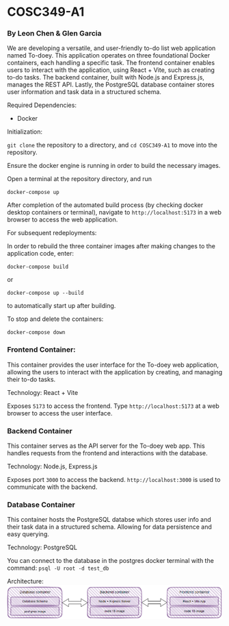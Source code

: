 # COSC349-A1

### By Leon Chen & Glen Garcia


We are developing a versatile, and user-friendly to-do list web application named To-doey. This application operates on three foundational Docker containers, each handling a specific task. The frontend container enables users to interact with the application, using React + Vite, such as creating to-do tasks. The backend container, built with Node.js and Express.js, manages the REST API. Lastly, the PostgreSQL database container stores user information and task data in a structured schema.

Required Dependencies:

- Docker

Initialization:

`git clone` the repository to a directory, and `cd COSC349-A1` to move into the repository.

Ensure the docker engine is running in order to build the necessary images.

Open a terminal at the repository directory, and run 
```
docker-compose up
```
After completion of the automated build process (by checking docker desktop containers or terminal), navigate to `http://localhost:5173` in a web browser to access the web application.

For subsequent redeployments:

In order to rebuild the three container images after making changes to the application code, enter:
```
docker-compose build
```
or
```
docker-compose up --build
```
to automatically start up after building.

To stop and delete the containers:
```
docker-compose down
```

### Frontend Container:
This container provides the user interface for the To-doey web application, allowing the users to interact with the application by creating, and managing their to-do tasks.

Technology: React + Vite

Exposes `5173` to access the frontend. Type `http://localhost:5173` at a web browser to access the user interface.

### Backend Container
This container serves as the API server for the To-doey web app. This handles requests from the frontend and interactions with the database.

Technology: Node.js, Express.js

Exposes port `3000` to access the backend. `http://localhost:3000` is used to communicate with the backend. 

### Database Container
This container hosts the PostgreSQL databse which stores user info and their task data in a structured schema. Allowing for data persistence and easy querying.

Technology: PostgreSQL

You can connect to the database in the postgres docker terminal with the command: `psql -U root -d test_db`

Architecture:
![alt text](image.png)